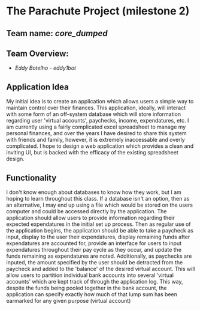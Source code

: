 # The Parachute Project (milestone 2)
## Team name: *core_dumped*
## Team Overview:
- *Eddy Botelho - eddy1bot*

## Application Idea
My initial idea is to create an application which allows users a simple way
to maintain control over their finances. This application, ideally, will
interact with some form of an off-system database which will store information
regarding user 'virtual accounts', paychecks, income, expendatures, etc.
I am currently using a fairly complicated excel spreadsheet to manage my
personal finances, and over the years I have desired to share this system
with friends and family, however, it is extremely inaccessable and overly
complicated. I hope to design a web application which provides a clean and
inviting UI, but is backed with the efficacy of the existing spreadsheet design.


## Functionality
I don't know enough about databases to know how they work, but I am hoping
to learn throughout this class. If a database isn't an option, then as an
alternative, I may end up using a file which would be stored on the users
computer and could be accessed directly by the application.
The application should allow users to provide information regarding their
expected expendatures in the initial set up process. Then as regular use of
the application begins, the application should be able to take a paycheck as
input, display to the user their expendatures, display remaining funds after
expendatures are accounted for, provide an interface for users to input
expendatures throughout their pay cycle as they occur, and update the funds
remaining as expendatures are noted. Additionally, as paychecks are inputed,
the amount specified by the user should be detracted from the paycheck and
added to the 'balance' of the desired virtual account. This will allow users to
partition individual bank accounts into several 'virtual accounts' which are
kept track of through the application log. This way, despite the funds being
pooled together in the bank account, the application can specify exactly how
much of that lump sum has been earmarked for any given purpose (virtual account)

